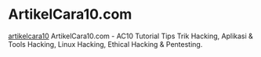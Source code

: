 # ArtikelCara10.com
<a href="https://www.artikelcara10.com/">artikelcara10</a> ArtikelCara10.com - AC10 Tutorial Tips Trik Hacking, Aplikasi &amp; Tools Hacking, Linux Hacking, Ethical Hacking &amp; Pentesting.
